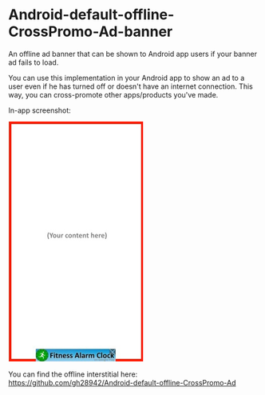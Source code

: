 # Android-default-offline-CrossPromo-Ad-banner
An offline ad banner that can be shown to Android app users if your banner ad fails to load.

You can use this implementation in your Android app to show an ad to a user even if he has turned off or doesn't have an internet connection. This way, you can cross-promote other apps/products you've made.


In-app screenshot:

![Offline Ad Screenshot](examples/screenshot_20190630.jpg?raw=true "Offline Ad Screenshot")
 
You can find the offline interstitial here: https://github.com/gh28942/Android-default-offline-CrossPromo-Ad
